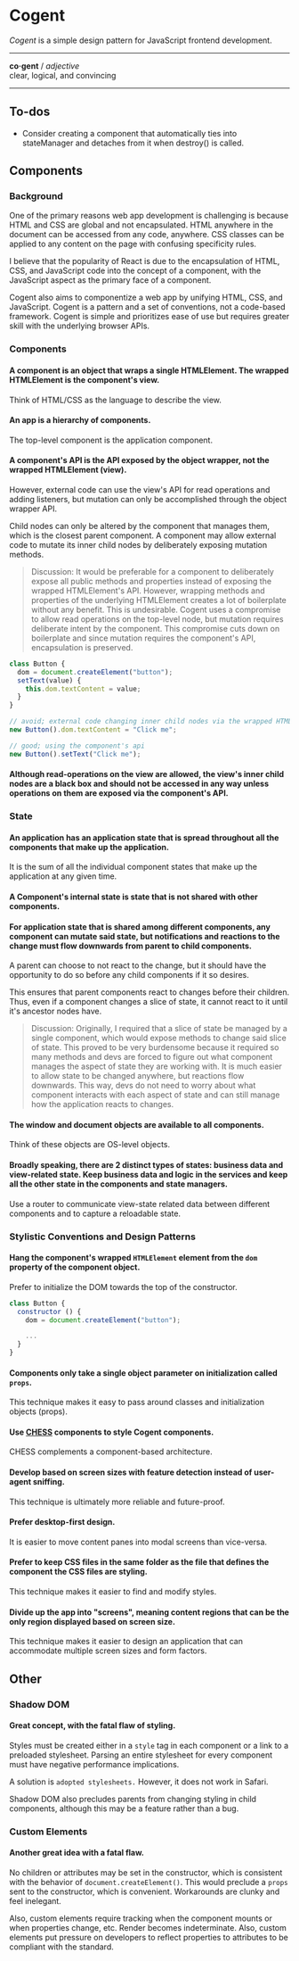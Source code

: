 # Cogent <!-- omit in toc -->

_Cogent_ is a simple design pattern for JavaScript frontend development.

---

**co·gent** / _adjective_<br>
clear, logical, and convincing

---

## To-dos

- Consider creating a component that automatically ties into stateManager and detaches from it when destroy() is called.

## Components

### Background

One of the primary reasons web app development is challenging is because HTML and CSS are global and not encapsulated. HTML anywhere in the document can be accessed from any code, anywhere. CSS classes can be applied to any content on the page with confusing specificity rules.

I believe that the popularity of React is due to the encapsulation of HTML, CSS, and JavaScript code into the concept of a component, with the JavaScript aspect as the primary face of a component.

Cogent also aims to componentize a web app by unifying HTML, CSS, and JavaScript. Cogent is a pattern and a set of conventions, not a code-based framework. Cogent is simple and prioritizes ease of use but requires greater skill with the underlying browser APIs.

### Components

#### A component is an object that wraps a single HTMLElement. The wrapped HTMLElement is the component's view.

Think of HTML/CSS as the language to describe the view.

#### An app is a hierarchy of components.

The top-level component is the application component.

#### A component's API is the API exposed by the object wrapper, not the wrapped HTMLElement (view).

However, external code can use the view's API for read operations and adding listeners, but mutation can only be accomplished through the object wrapper API.

Child nodes can only be altered by the component that manages them, which is the closest parent component. A component may allow external code to mutate its inner child nodes by deliberately exposing mutation methods.

> Discussion: It would be preferable for a component to deliberately expose all public methods and properties instead of exposing the wrapped HTMLElement's API. However, wrapping methods and properties of the underlying HTMLElement creates a lot of boilerplate without any benefit. This is undesirable. Cogent uses a compromise to allow read operations on the top-level node, but mutation requires deliberate intent by the component. This compromise cuts down on boilerplate and since mutation requires the component's API, encapsulation is preserved.

```javascript
class Button {
  dom = document.createElement("button");
  setText(value) {
    this.dom.textContent = value;
  }
}

// avoid; external code changing inner child nodes via the wrapped HTMLElement
new Button().dom.textContent = "Click me";

// good; using the component's api
new Button().setText("Click me");
```

#### Although read-operations on the view are allowed, the view's inner child nodes are a black box and should not be accessed in any way unless operations on them are exposed via the component's API.

### State

#### An application has an application state that is spread throughout all the components that make up the application.

It is the sum of all the individual component states that make up the application at any given time.

#### A Component's internal state is state that is not shared with other components.

#### For application state that is shared among different components, any component can mutate said state, but notifications and reactions to the change must flow downwards from parent to child components.

A parent can choose to not react to the change, but it should have the opportunity to do so before any child components if it so desires.

This ensures that parent components react to changes before their children. Thus, even if a component changes a slice of state, it cannot react to it until it's ancestor nodes have.

> Discussion: Originally, I required that a slice of state be managed by a single component, which would expose methods to change said slice of state. This proved to be very burdensome because it required so many methods and devs are forced to figure out what component manages the aspect of state they are working with. It is much easier to allow state to be changed anywhere, but reactions flow downwards. This way, devs do not need to worry about what component interacts with each aspect of state and can still manage how the application reacts to changes.

#### The window and document objects are available to all components.

Think of these objects are OS-level objects.

#### Broadly speaking, there are 2 distinct types of states: business data and view-related state. Keep business data and logic in the services and keep all the other state in the components and state managers.

Use a router to communicate view-state related data between different components and to capture a reloadable state.

### Stylistic Conventions and Design Patterns

#### Hang the component's wrapped `HTMLElement` element from the `dom` property of the component object.

Prefer to initialize the DOM towards the top of the constructor.

```javascript
class Button {
  constructor () {
    dom = document.createElement("button");

    ...
  }
}
```

#### Components only take a single object parameter on initialization called `props`.

This technique makes it easy to pass around classes and initialization objects (props).

#### Use [CHESS](https://github.com/jake-knerr/chess) components to style Cogent components.

CHESS complements a component-based architecture.

#### Develop based on screen sizes with feature detection instead of user-agent sniffing.

This technique is ultimately more reliable and future-proof.

#### Prefer desktop-first design.

It is easier to move content panes into modal screens than vice-versa.

#### Prefer to keep CSS files in the same folder as the file that defines the component the CSS files are styling.

This technique makes it easier to find and modify styles.

#### Divide up the app into "screens", meaning content regions that can be the only region displayed based on screen size.

This technique makes it easier to design an application that can accommodate multiple screen sizes and form factors.

## Other

### Shadow DOM

#### Great concept, with the fatal flaw of styling.

Styles must be created either in a `style` tag in each component or a link to a preloaded stylesheet. Parsing an entire stylesheet for every component must have negative performance implications.

A solution is `adopted stylesheets.` However, it does not work in Safari.

Shadow DOM also precludes parents from changing styling in child components, although this may be a feature rather than a bug.

### Custom Elements

#### Another great idea with a fatal flaw.

No children or attributes may be set in the constructor, which is consistent with the behavior of `document.createElement()`. This would preclude a `props` sent to the constructor, which is convenient. Workarounds are clunky and feel inelegant.

Also, custom elements require tracking when the component mounts or when properties change, etc. Render becomes indeterminate. Also, custom elements put pressure on developers to reflect properties to attributes to be compliant with the standard.

